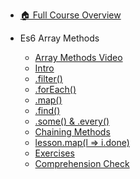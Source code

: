 - [🏠 Full Course Overview](/README)


- Es6 Array Methods
  - [Array Methods Video](./Array-Methods-Video.md "Array Methods Video")
  - [Intro](./Intro.md "Intro")
  - [.filter()](./-filter--.md ".filter()")
  - [.forEach()](./-forEach--.md ".forEach()")
  - [.map()](./-map--.md ".map()")
  - [.find()](./-find--.md ".find()")
  - [.some() & .every()](./-some------every--.md ".some() & .every()")
  - [Chaining Methods](./Chaining-Methods.md "Chaining Methods")
  - [lesson.map(l => i.done)](./lesson-map-l----i-done-.md "lesson.map(l => i.done)")
  - [Exercises](./Exercises.md "Exercises")
  - [Comprehension Check](./Comprehension-Check.md "Comprehension Check")
